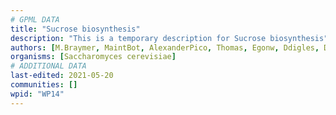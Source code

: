 ```yaml
---
# GPML DATA
title: "Sucrose biosynthesis"
description: "This is a temporary description for Sucrose biosynthesis"
authors: [M.Braymer, MaintBot, AlexanderPico, Thomas, Egonw, Ddigles, DeSl, Eweitz]
organisms: [Saccharomyces cerevisiae]
# ADDITIONAL DATA
last-edited: 2021-05-20
communities: []
wpid: "WP14"
---
```

